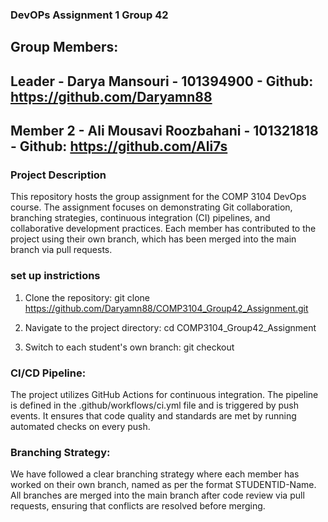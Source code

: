 ### DevOPs Assignment 1 Group 42

## Group Members:
## Leader - Darya Mansouri - 101394900 - Github: https://github.com/Daryamn88
## Member 2 - Ali Mousavi Roozbahani - 101321818 - Github: https://github.com/Ali7s

### Project Description 
This repository hosts the group assignment for the COMP 3104 DevOps course. The assignment focuses on demonstrating Git collaboration, branching strategies, continuous integration (CI) pipelines, and collaborative development practices. Each member has contributed to the project using their own branch, which has been merged into the main branch via pull requests. 

### set up instrictions 
1. Clone the repository: git clone https://github.com/Daryamn88/COMP3104_Group42_Assignment.git

2. Navigate to the project directory: cd COMP3104_Group42_Assignment

3. Switch to each student's own branch: git checkout <STUDENTID-Name>

### CI/CD Pipeline:
The project utilizes GitHub Actions for continuous integration. The pipeline is defined in the .github/workflows/ci.yml file and is triggered by push events. It ensures that code quality and standards are met by running automated checks on every push.

### Branching Strategy:
We have followed a clear branching strategy where each member has worked on their own branch, named as per the format STUDENTID-Name. All branches are merged into the main branch after code review via pull requests, ensuring that conflicts are resolved before merging.
